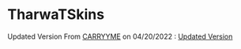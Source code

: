 # TharwaTSkins
Updated Version From [CARRYYME](https://github.com/CARRYYME) on 04/20/2022 : [Updated Version](https://github.com/CARRYYME/TharwaTSkins)
